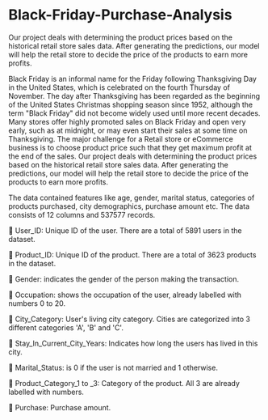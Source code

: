 # Black-Friday-Purchase-Analysis
Our project deals with determining the product prices based on the historical retail  store sales data. After generating the predictions, our model will help the retail store to decide the  price of the products to earn more profits. 

Black Friday is an informal name for the Friday following Thanksgiving Day in the United States, which is celebrated on the fourth Thursday of November. The day after Thanksgiving has been regarded as the beginning of the United States Christmas shopping season since 1952, although the term "Black Friday" did not become widely used until more recent decades. Many stores offer highly promoted sales on Black Friday and open very early, such as at midnight, or may even start their sales at some time on Thanksgiving. The major challenge for a Retail store or eCommerce business is to choose product price such that they get maximum profit at the end of the sales. Our project deals with determining the product prices based on the historical retail store sales data. After generating the predictions, our model will help the retail store to decide the price of the products to earn more profits. 

The data contained features like age, gender, marital status, categories of products purchased, city demographics, purchase amount etc. The data consists of 12 columns and 537577 records.

 User_ID: Unique ID of the user. There are a total of 5891 users in the dataset. 

 Product_ID: Unique ID of the product. There are a total of 3623 products in the dataset. 

 Gender: indicates the gender of the person making the transaction. 

 Occupation: shows the occupation of the user, already labelled with numbers 0 to 20. 

 City_Category: User's living city category. Cities are categorized into 3 different categories 'A', 'B' and 'C'. 

 Stay_In_Current_City_Years: Indicates how long the users has lived in this city. 

 Marital_Status: is 0 if the user is not married and 1 otherwise. 

 Product_Category_1 to _3: Category of the product. All 3 are already labelled with numbers.

 Purchase: Purchase amount.

